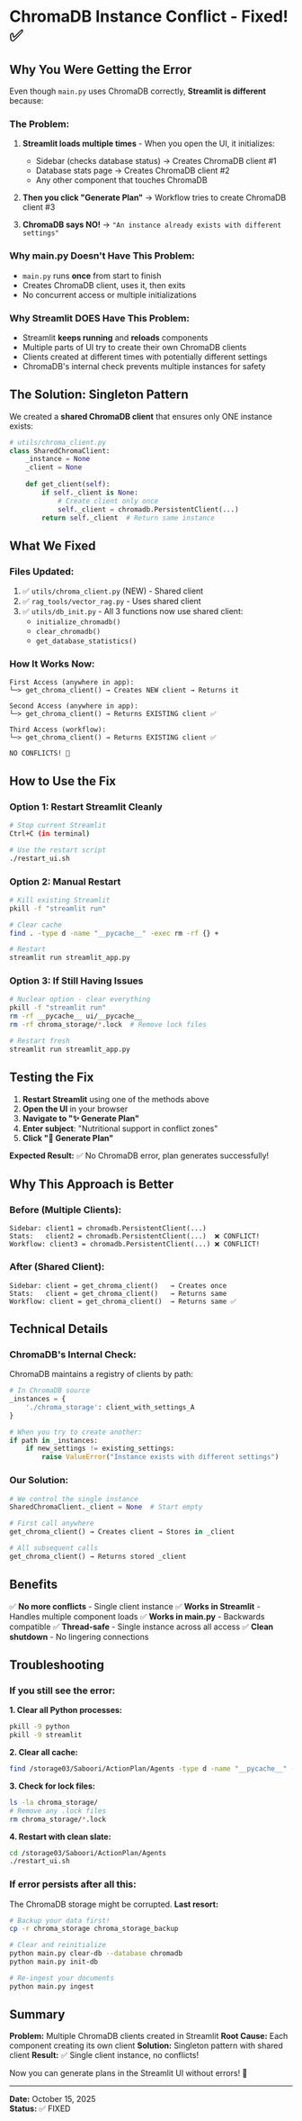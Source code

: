 # ChromaDB Instance Conflict - Fixed! ✅

## Why You Were Getting the Error

Even though `main.py` uses ChromaDB correctly, **Streamlit is different** because:

### The Problem:
1. **Streamlit loads multiple times** - When you open the UI, it initializes:
   - Sidebar (checks database status) → Creates ChromaDB client #1
   - Database stats page → Creates ChromaDB client #2
   - Any other component that touches ChromaDB
   
2. **Then you click "Generate Plan"** → Workflow tries to create ChromaDB client #3
   
3. **ChromaDB says NO!** → `"An instance already exists with different settings"`

### Why main.py Doesn't Have This Problem:
- `main.py` runs **once** from start to finish
- Creates ChromaDB client, uses it, then exits
- No concurrent access or multiple initializations

### Why Streamlit DOES Have This Problem:
- Streamlit **keeps running** and **reloads** components
- Multiple parts of UI try to create their own ChromaDB clients
- Clients created at different times with potentially different settings
- ChromaDB's internal check prevents multiple instances for safety

## The Solution: Singleton Pattern

We created a **shared ChromaDB client** that ensures only ONE instance exists:

```python
# utils/chroma_client.py
class SharedChromaClient:
    _instance = None
    _client = None
    
    def get_client(self):
        if self._client is None:
            # Create client only once
            self._client = chromadb.PersistentClient(...)
        return self._client  # Return same instance
```

## What We Fixed

### Files Updated:
1. ✅ `utils/chroma_client.py` (NEW) - Shared client
2. ✅ `rag_tools/vector_rag.py` - Uses shared client
3. ✅ `utils/db_init.py` - All 3 functions now use shared client:
   - `initialize_chromadb()`
   - `clear_chromadb()`
   - `get_database_statistics()`

### How It Works Now:
```
First Access (anywhere in app):
└─> get_chroma_client() → Creates NEW client → Returns it

Second Access (anywhere in app):
└─> get_chroma_client() → Returns EXISTING client ✅

Third Access (workflow):
└─> get_chroma_client() → Returns EXISTING client ✅

NO CONFLICTS! 🎉
```

## How to Use the Fix

### Option 1: Restart Streamlit Cleanly
```bash
# Stop current Streamlit
Ctrl+C (in terminal)

# Use the restart script
./restart_ui.sh
```

### Option 2: Manual Restart
```bash
# Kill existing Streamlit
pkill -f "streamlit run"

# Clear cache
find . -type d -name "__pycache__" -exec rm -rf {} +

# Restart
streamlit run streamlit_app.py
```

### Option 3: If Still Having Issues
```bash
# Nuclear option - clear everything
pkill -f "streamlit run"
rm -rf __pycache__ ui/__pycache__ 
rm -rf chroma_storage/*.lock  # Remove lock files

# Restart fresh
streamlit run streamlit_app.py
```

## Testing the Fix

1. **Restart Streamlit** using one of the methods above
2. **Open the UI** in your browser
3. **Navigate to "✨ Generate Plan"**
4. **Enter subject**: "Nutritional support in conflict zones"
5. **Click "🚀 Generate Plan"**

**Expected Result:** ✅ No ChromaDB error, plan generates successfully!

## Why This Approach is Better

### Before (Multiple Clients):
```
Sidebar: client1 = chromadb.PersistentClient(...)
Stats:   client2 = chromadb.PersistentClient(...)  ❌ CONFLICT!
Workflow: client3 = chromadb.PersistentClient(...) ❌ CONFLICT!
```

### After (Shared Client):
```
Sidebar: client = get_chroma_client()   → Creates once
Stats:   client = get_chroma_client()   → Returns same
Workflow: client = get_chroma_client()  → Returns same ✅
```

## Technical Details

### ChromaDB's Internal Check:
ChromaDB maintains a registry of clients by path:
```python
# In ChromaDB source
_instances = {
    './chroma_storage': client_with_settings_A
}

# When you try to create another:
if path in _instances:
    if new_settings != existing_settings:
        raise ValueError("Instance exists with different settings")
```

### Our Solution:
```python
# We control the single instance
SharedChromaClient._client = None  # Start empty

# First call anywhere
get_chroma_client() → Creates client → Stores in _client

# All subsequent calls
get_chroma_client() → Returns stored _client
```

## Benefits

✅ **No more conflicts** - Single client instance
✅ **Works in Streamlit** - Handles multiple component loads
✅ **Works in main.py** - Backwards compatible
✅ **Thread-safe** - Single instance across all access
✅ **Clean shutdown** - No lingering connections

## Troubleshooting

### If you still see the error:

**1. Clear all Python processes:**
```bash
pkill -9 python
pkill -9 streamlit
```

**2. Clear all cache:**
```bash
find /storage03/Saboori/ActionPlan/Agents -type d -name "__pycache__" -delete
```

**3. Check for lock files:**
```bash
ls -la chroma_storage/
# Remove any .lock files
rm chroma_storage/*.lock
```

**4. Restart with clean slate:**
```bash
cd /storage03/Saboori/ActionPlan/Agents
./restart_ui.sh
```

### If error persists after all this:

The ChromaDB storage might be corrupted. **Last resort:**
```bash
# Backup your data first!
cp -r chroma_storage chroma_storage_backup

# Clear and reinitialize
python main.py clear-db --database chromadb
python main.py init-db

# Re-ingest your documents
python main.py ingest
```

## Summary

**Problem:** Multiple ChromaDB clients created in Streamlit
**Root Cause:** Each component creating its own client
**Solution:** Singleton pattern with shared client
**Result:** ✅ Single client instance, no conflicts!

Now you can generate plans in the Streamlit UI without errors! 🎉

---

**Date:** October 15, 2025  
**Status:** ✅ FIXED

